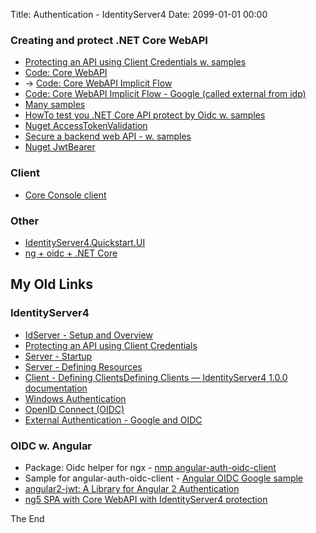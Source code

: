 Title: Authentication - IdentityServer4
Date: 2099-01-01 00:00

### Creating and protect .NET Core WebAPI 

* [Protecting an API using Client Credentials w. samples](http://docs.identityserver.io/en/release/quickstarts/1_client_credentials.html)
* [Code: Core WebAPI](https://github.com/IdentityServer/IdentityServer4.Samples/tree/release/Quickstarts/1_ClientCredentials/src/Api)
* -> [Code: Core WebAPI Implicit Flow](https://github.com/IdentityServer/IdentityServer4.Samples/tree/release/Quickstarts/3_ImplicitFlowAuthentication/src/Api)
* [Code: Core WebAPI Implicit Flow - Google (called external from idp)](https://github.com/IdentityServer/IdentityServer4.Samples/tree/release/Quickstarts/4_ImplicitFlowAuthenticationWithExternal)
* [Many samples](https://github.com/IdentityServer/IdentityServer4.Samples/tree/release/Quickstarts)
* [HowTo test you .NET Core API protect by Oidc w. samples](https://medium.com/all-technology-feeds/testing-your-asp-net-core-webapi-secured-with-identityserver4-in-postman-97eee976aa16)
* [Nuget AccessTokenValidation](https://www.nuget.org/packages/IdentityServer4.AccessTokenValidation)
* [Secure a backend web API - w. samples](https://docs.microsoft.com/en-us/azure/architecture/multitenant-identity/web-api)
* [Nuget JwtBearer](https://www.nuget.org/packages/Microsoft.AspNetCore.Authentication.JwtBearer/)

### Client

* [Core Console client](https://github.com/IdentityServer/IdentityServer4.Samples/blob/release/Quickstarts/1_ClientCredentials/src/Client/Program.cs)

### Other

* [IdentityServer4.Quickstart.UI](https://github.com/IdentityServer/IdentityServer4.Quickstart.UI)
* [ng + oidc + .NET Core](https://medium.com/@jorge.cotillo/asp-net-core-angular2-openid-connect-using-visual-studio-code-ed10327bb31a)


## My Old Links

### IdentityServer4

* [IdServer - Setup and Overview](http://docs.identityserver.io/en/release/quickstarts/0_overview.html)
* [Protecting an API using Client Credentials](http://docs.identityserver.io/en/release/quickstarts/1_client_credentials.html)
* [Server - Startup](http://docs.identityserver.io/en/release/topics/startup.html)
* [Server - Defining Resources](http://docs.identityserver.io/en/release/topics/resources.html)
* [Client - Defining Clients](http://docs.identityserver.io/en/release/topics/clients.html)[Defining Clients &mdash; IdentityServer4 1.0.0 documentation](http://docs.identityserver.io/en/release/topics/clients.html)
* [Windows Authentication](http://docs.identityserver.io/en/release/topics/windows.html)
* [OpenID Connect (OIDC)](http://docs.identityserver.io/en/release/quickstarts/3_interactive_login.html)
* [External Authentication - Google and OIDC](http://docs.identityserver.io/en/release/quickstarts/4_external_authentication.html)

### OIDC w. Angular

* Package: Oidc helper for ngx - [nmp angular-auth-oidc-client](https://github.com/damienbod/angular-auth-oidc-client)
* Sample for angular-auth-oidc-client - [Angular OIDC Google sample](https://github.com/damienbod/angular-auth-oidc-sample-google-openid)
* [angular2-jwt: A Library for Angular 2 Authentication](https://auth0.com/blog/introducing-angular2-jwt-a-library-for-angular2-authentication/)
* [ng5 SPA with Core WebAPI with IdentityServer4 protection](https://github.com/robisim74/AngularSPAWebAPI)

The End
